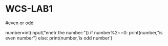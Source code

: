 # WCS-LAB1
#even or odd

number=int(input("enetr the number:"))
if number%2==0:
    print(number,"is even number")
else:
    print(number,'is odd number')
    
